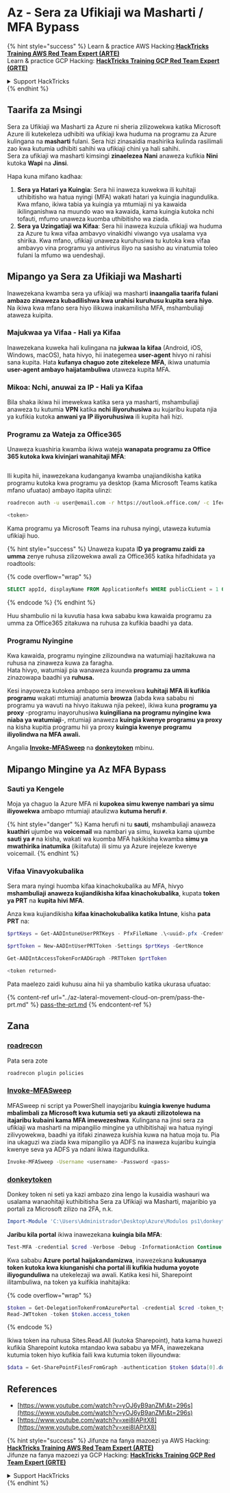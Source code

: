 # Az - Sera za Ufikiaji wa Masharti / MFA Bypass

{% hint style="success" %}
Learn & practice AWS Hacking:<img src="../../../.gitbook/assets/image (1).png" alt="" data-size="line">[**HackTricks Training AWS Red Team Expert (ARTE)**](https://training.hacktricks.xyz/courses/arte)<img src="../../../.gitbook/assets/image (1).png" alt="" data-size="line">\
Learn & practice GCP Hacking: <img src="../../../.gitbook/assets/image (2).png" alt="" data-size="line">[**HackTricks Training GCP Red Team Expert (GRTE)**<img src="../../../.gitbook/assets/image (2).png" alt="" data-size="line">](https://training.hacktricks.xyz/courses/grte)

<details>

<summary>Support HackTricks</summary>

* Check the [**subscription plans**](https://github.com/sponsors/carlospolop)!
* **Join the** 💬 [**Discord group**](https://discord.gg/hRep4RUj7f) or the [**telegram group**](https://t.me/peass) or **follow** us on **Twitter** 🐦 [**@hacktricks\_live**](https://twitter.com/hacktricks\_live)**.**
* **Share hacking tricks by submitting PRs to the** [**HackTricks**](https://github.com/carlospolop/hacktricks) and [**HackTricks Cloud**](https://github.com/carlospolop/hacktricks-cloud) github repos.

</details>
{% endhint %}

## Taarifa za Msingi

Sera za Ufikiaji wa Masharti za Azure ni sheria zilizowekwa katika Microsoft Azure ili kutekeleza udhibiti wa ufikiaji kwa huduma na programu za Azure kulingana na **masharti** fulani. Sera hizi zinasaidia mashirika kulinda rasilimali zao kwa kutumia udhibiti sahihi wa ufikiaji chini ya hali sahihi.\
Sera za ufikiaji wa masharti kimsingi **zinaelezea** **Nani** anaweza kufikia **Nini** kutoka **Wapi** na **Jinsi**.

Hapa kuna mifano kadhaa:

1. **Sera ya Hatari ya Kuingia**: Sera hii inaweza kuwekwa ili kuhitaji uthibitisho wa hatua nyingi (MFA) wakati hatari ya kuingia inagundulika. Kwa mfano, ikiwa tabia ya kuingia ya mtumiaji ni ya kawaida ikilinganishwa na muundo wao wa kawaida, kama kuingia kutoka nchi tofauti, mfumo unaweza kuomba uthibitisho wa ziada.
2. **Sera ya Uzingatiaji wa Kifaa**: Sera hii inaweza kuzuia ufikiaji wa huduma za Azure tu kwa vifaa ambavyo vinakidhi viwango vya usalama vya shirika. Kwa mfano, ufikiaji unaweza kuruhusiwa tu kutoka kwa vifaa ambavyo vina programu ya antivirus iliyo na sasisho au vinatumia toleo fulani la mfumo wa uendeshaji.

## Mipango ya Sera za Ufikiaji wa Masharti

Inawezekana kwamba sera ya ufikiaji wa masharti **inaangalia taarifa fulani ambazo zinaweza kubadilishwa kwa urahisi kuruhusu kupita sera hiyo**. Na ikiwa kwa mfano sera hiyo ilikuwa inakamilisha MFA, mshambuliaji ataweza kuipita.

### Majukwaa ya Vifaa - Hali ya Kifaa

Inawezekana kuweka hali kulingana na **jukwaa la kifaa** (Android, iOS, Windows, macOS), hata hivyo, hii inategemea **user-agent** hivyo ni rahisi sana kupita. Hata **kufanya chaguo zote zitekeleze MFA**, ikiwa unatumia **user-agent ambayo haijatambuliwa** utaweza kupita MFA.

### Mikoa: Nchi, anuwai za IP - Hali ya Kifaa

Bila shaka ikiwa hii imewekwa katika sera ya masharti, mshambuliaji anaweza tu kutumia **VPN** katika **nchi iliyoruhusiwa** au kujaribu kupata njia ya kufikia kutoka **anwani ya IP iliyoruhusiwa** ili kupita hali hizi.

### Programu za Wateja za Office365

Unaweza kuashiria kwamba ikiwa wateja **wanapata programu za Office 365 kutoka kwa kivinjari wanahitaji MFA**:

<figure><img src="../../../.gitbook/assets/image (318).png" alt=""><figcaption></figcaption></figure>

Ili kupita hii, inawezekana kudanganya kwamba unajiandikisha katika programu kutoka kwa programu ya desktop (kama Microsoft Teams katika mfano ufuatao) ambayo itapita ulinzi:
```bash
roadrecon auth -u user@email.com -r https://outlook.office.com/ -c 1fec8e78-bce4-4aaf-ab1b-5451cc387264 --tokrns-stdout

<token>
```
Kama programu ya Microsoft Teams ina ruhusa nyingi, utaweza kutumia ufikiaji huo.

{% hint style="success" %}
Unaweza kupata I**D ya programu zaidi za umma** zenye ruhusa zilizowekwa awali za Office365 katika hifadhidata ya roadtools:

{% code overflow="wrap" %}
```sql
SELECT appId, displayName FROM ApplicationRefs WHERE publicCLient = 1 ORDER BY displayName ASC
```
{% endcode %}
{% endhint %}

Huu shambulio ni la kuvutia hasa kwa sababu kwa kawaida programu za umma za Office365 zitakuwa na ruhusa za kufikia baadhi ya data.

### Programu Nyingine

Kwa kawaida, programu nyingine zilizoundwa na watumiaji hazitakuwa na ruhusa na zinaweza kuwa za faragha.\
Hata hivyo, watumiaji pia wanaweza kuunda **programu za umma** zinazowapa baadhi ya **ruhusa.**

Kesi inayoweza kutokea ambapo sera imewekwa **kuhitaji MFA ili kufikia programu** wakati mtumiaji anatumia **browza** (labda kwa sababu ni programu ya wavuti na hivyo itakuwa njia pekee), ikiwa kuna **programu ya proxy** -programu inayoruhusiwa **kuingiliana na programu nyingine kwa niaba ya watumiaji**-, mtumiaji anaweza **kuingia kwenye programu ya proxy** na kisha kupitia programu hii ya proxy **kuingia kwenye programu iliyolindwa na MFA awali.**

Angalia [**Invoke-MFASweep**](az-conditional-access-policies-mfa-bypass.md#invoke-mfasweep) na [**donkeytoken**](az-conditional-access-policies-mfa-bypass.md#donkeytoken) mbinu.

## Mipango Mingine ya Az MFA Bypass

### Sauti ya Kengele

Moja ya chaguo la Azure MFA ni **kupokea simu kwenye nambari ya simu iliyowekwa** ambapo mtumiaji ataulizwa **kutuma herufi `#`**.

{% hint style="danger" %}
Kama herufi ni tu **sauti**, mshambuliaji anaweza **kuathiri** ujumbe wa **voicemail** wa nambari ya simu, kuweka kama ujumbe **sauti ya `#`** na kisha, wakati wa kuomba MFA hakikisha kwamba **simu ya mwathirika inatumika** (ikiitafuta) ili simu ya Azure irejeleze kwenye voicemail.
{% endhint %}

### Vifaa Vinavyokubalika

Sera mara nyingi huomba kifaa kinachokubalika au MFA, hivyo **mshambuliaji anaweza kujiandikisha kifaa kinachokubalika**, kupata **token ya PRT** na **kupita hivi MFA**.

Anza kwa kujiandikisha **kifaa kinachokubalika katika Intune**, kisha **pata PRT** na:
```powershell
$prtKeys = Get-AADIntuneUserPRTKeys - PfxFileName .\<uuid>.pfx -Credentials $credentials

$prtToken = New-AADIntUserPRTToken -Settings $prtKeys -GertNonce

Get-AADIntAccessTokenForAADGraph -PRTToken $prtToken

<token returned>
```
Pata maelezo zaidi kuhusu aina hii ya shambulio katika ukurasa ufuatao:

{% content-ref url="../az-lateral-movement-cloud-on-prem/pass-the-prt.md" %}
[pass-the-prt.md](../az-lateral-movement-cloud-on-prem/pass-the-prt.md)
{% endcontent-ref %}

## Zana

### [roadrecon](https://github.com/dirkjanm/ROADtools)

Pata sera zote
```bash
roadrecon plugin policies
```
### [Invoke-MFASweep](https://github.com/dafthack/MFASweep)

MFASweep ni script ya PowerShell inayojaribu **kuingia kwenye huduma mbalimbali za Microsoft kwa kutumia seti ya akauti zilizotolewa na itajaribu kubaini kama MFA imewezeshwa**. Kulingana na jinsi sera za ufikiaji wa masharti na mipangilio mingine ya uthibitishaji wa hatua nyingi zilivyowekwa, baadhi ya itifaki zinaweza kuishia kuwa na hatua moja tu. Pia ina ukaguzi wa ziada kwa mipangilio ya ADFS na inaweza kujaribu kuingia kwenye seva ya ADFS ya ndani ikiwa itagundulika.
```bash
Invoke-MFASweep -Username <username> -Password <pass>
```
### [donkeytoken](https://github.com/silverhack/donkeytoken)

Donkey token ni seti ya kazi ambazo zina lengo la kusaidia washauri wa usalama wanaohitaji kuthibitisha Sera za Ufikiaji wa Masharti, majaribio ya portali za Microsoft zilizo na 2FA, n.k.
```powershell
Import-Module 'C:\Users\Administrador\Desktop\Azure\Modulos ps1\donkeytoken' -Force
```
**Jaribu kila portal** ikiwa inawezekana **kuingia bila MFA**:
```powershell
Test-MFA -credential $cred -Verbose -Debug -InformationAction Continue
```
Kwa sababu **Azure** **portal** **haijakandamizwa**, inawezekana **kukusanya token kutoka kwa kiunganishi cha portal ili kufikia huduma yoyote iliyogunduliwa** na utekelezaji wa awali. Katika kesi hii, Sharepoint ilitambuliwa, na token ya kuifikia inahitajika:

{% code overflow="wrap" %}
```powershell
$token = Get-DelegationTokenFromAzurePortal -credential $cred -token_type microsoft.graph -extension_type Microsoft_Intune
Read-JWTtoken -token $token.access_token
```
{% endcode %}

Ikiwa token ina ruhusa Sites.Read.All (kutoka Sharepoint), hata kama huwezi kufikia Sharepoint kutoka mtandao kwa sababu ya MFA, inawezekana kutumia token hiyo kufikia faili kwa kutumia token iliyoundwa:
```powershell
$data = Get-SharePointFilesFromGraph -authentication $token $data[0].downloadUrl
```
## References

* [https://www.youtube.com/watch?v=yOJ6yB9anZM\&t=296s](https://www.youtube.com/watch?v=yOJ6yB9anZM\&t=296s)
* [https://www.youtube.com/watch?v=xei8lAPitX8](https://www.youtube.com/watch?v=xei8lAPitX8)

{% hint style="success" %}
Jifunze na fanya mazoezi ya AWS Hacking:<img src="../../../.gitbook/assets/image (1).png" alt="" data-size="line">[**HackTricks Training AWS Red Team Expert (ARTE)**](https://training.hacktricks.xyz/courses/arte)<img src="../../../.gitbook/assets/image (1).png" alt="" data-size="line">\
Jifunze na fanya mazoezi ya GCP Hacking: <img src="../../../.gitbook/assets/image (2).png" alt="" data-size="line">[**HackTricks Training GCP Red Team Expert (GRTE)**<img src="../../../.gitbook/assets/image (2).png" alt="" data-size="line">](https://training.hacktricks.xyz/courses/grte)

<details>

<summary>Support HackTricks</summary>

* Angalia [**mpango wa usajili**](https://github.com/sponsors/carlospolop)!
* **Jiunge na** 💬 [**kikundi cha Discord**](https://discord.gg/hRep4RUj7f) au [**kikundi cha telegram**](https://t.me/peass) au **fuata** sisi kwenye **Twitter** 🐦 [**@hacktricks\_live**](https://twitter.com/hacktricks\_live)**.**
* **Shiriki mbinu za hacking kwa kuwasilisha PRs kwa** [**HackTricks**](https://github.com/carlospolop/hacktricks) na [**HackTricks Cloud**](https://github.com/carlospolop/hacktricks-cloud) repos za github.

</details>
{% endhint %}
